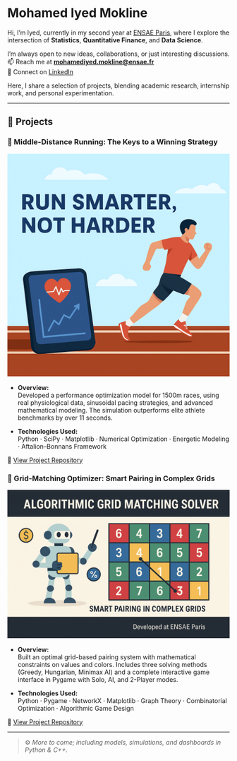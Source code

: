# Mohamed Iyed Mokline

Hi, I’m Iyed, currently in my second year at [ENSAE Paris](https://www.ensae.fr), where I explore the intersection of **Statistics**, **Quantitative Finance**, and **Data Science**.

I’m always open to new ideas, collaborations, or just interesting discussions.  
📫 Reach me at **mohamediyed.mokline@ensae.fr**  
🔗 Connect on [LinkedIn](https://www.linkedin.com/in/mohamed-iyed-mokline-2432b132a/)

Here, I share a selection of projects, blending academic research, internship work, and personal experimentation.

---

## 🧠 Projects 

### 🏃 Middle-Distance Running: The Keys to a Winning Strategy

<p align="center">
  <a href="https://github.com/mmokline/middle-distance-running-strategy" target="_blank">
    <img src="./assets/middle-distance-optimization.png" alt="Middle Distance Running" width="600"/>
  </a>
</p>


- **Overview:**  
  Developed a performance optimization model for 1500m races, using real physiological data, sinusoidal pacing strategies, and advanced mathematical modeling. The simulation outperforms elite athlete benchmarks by over 11 seconds.

- **Technologies Used:**  
  Python · SciPy · Matplotlib · Numerical Optimization · Energetic Modeling · Aftalion–Bonnans Framework

🔗 [View Project Repository](https://github.com/mmokline/middle-distance-running-strategy)

### 🧩 Grid-Matching Optimizer: Smart Pairing in Complex Grids

<p align="center">
  <a href="https://github.com/mmokline/grid-matching-optimizer" target="_blank">
    <img src="./assets/grid-matching-optimizer.png" alt="Grid Matching Optimizer" width="600"/>
  </a>
</p>

- **Overview:**  
  Built an optimal grid-based pairing system with mathematical constraints on values and colors. Includes three solving methods (Greedy, Hungarian, Minimax AI) and a complete interactive game interface in Pygame with Solo, AI, and 2-Player modes.

- **Technologies Used:**  
  Python · Pygame · NetworkX · Matplotlib · Graph Theory · Combinatorial Optimization · Algorithmic Game Design

🔗 [View Project Repository](https://github.com/mmokline/grid-matching-optimizer)

---

> ⚙️ *More to come; including models, simulations, and dashboards in Python & C++.*
